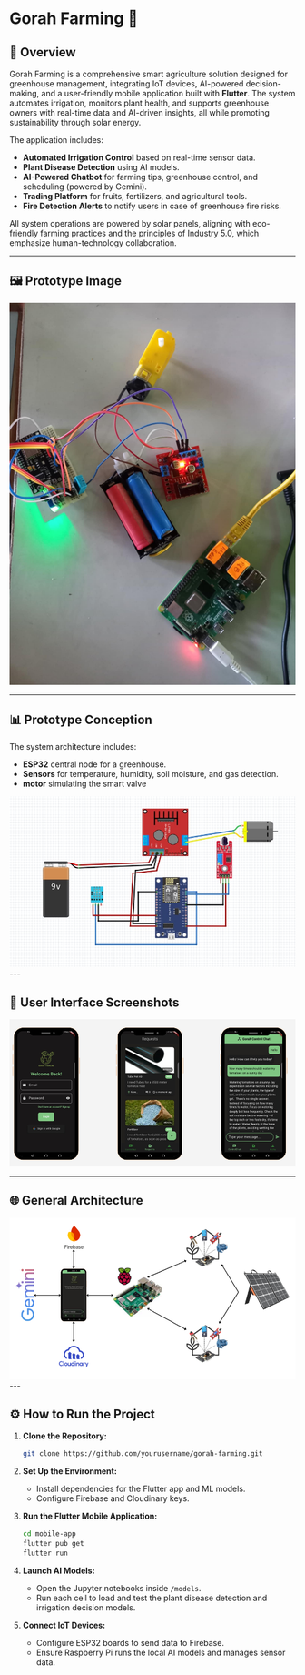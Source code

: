 # Gorah Farming 🌾

## 📖 Overview
Gorah Farming is a comprehensive smart agriculture solution designed for greenhouse management, integrating IoT devices, AI-powered decision-making, and a user-friendly mobile application built with **Flutter**. The system automates irrigation, monitors plant health, and supports greenhouse owners with real-time data and AI-driven insights, all while promoting sustainability through solar energy.

The application includes:
- **Automated Irrigation Control** based on real-time sensor data.
- **Plant Disease Detection** using AI models.
- **AI-Powered Chatbot** for farming tips, greenhouse control, and scheduling (powered by Gemini).
- **Trading Platform** for fruits, fertilizers, and agricultural tools.
- **Fire Detection Alerts** to notify users in case of greenhouse fire risks.

All system operations are powered by solar panels, aligning with eco-friendly farming practices and the principles of Industry 5.0, which emphasize human-technology collaboration.

---

## 🖼️ Prototype Image
<div align="center">
<img src=prototype.jpg"/>

  <br/>
  
</div>

---

## 📊 Prototype Conception
The system architecture includes:
- **ESP32** central node for a greenhouse.
- **Sensors** for temperature, humidity, soil moisture, and gas detection.
- **motor** simulating the smart valve
<div align="center">
<img src=conception.jpg"/>

  <br/>
  
</div>
---

## 📲 User Interface Screenshots
<div align="center">
<img src=UI.png"/>

  <br/>
  
</div>

---

## 🌐 General Architecture

<div align="center">
<img src=architecture.png"/>

  <br/>
  
</div>
---

## ⚙️ How to Run the Project
1. **Clone the Repository:**
   ```bash
   git clone https://github.com/yourusername/gorah-farming.git
   ```

2. **Set Up the Environment:**
   - Install dependencies for the Flutter app and ML models.
   - Configure Firebase and Cloudinary keys.

3. **Run the Flutter Mobile Application:**
   ```bash
   cd mobile-app
   flutter pub get
   flutter run
   ```

4. **Launch AI Models:**
   - Open the Jupyter notebooks inside `/models`.
   - Run each cell to load and test the plant disease detection and irrigation decision models.

5. **Connect IoT Devices:**
   - Configure ESP32 boards to send data to Firebase.
   - Ensure Raspberry Pi runs the local AI models and manages sensor data.



